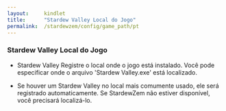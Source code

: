 ```yaml
---
layout:     kindlet
title:      "Stardew Valley Local do Jogo"
permalink:  /stardewzem/config/game_path/pt
---
```


### **Stardew Valley Local do Jogo**

* Stardew Valley Registre o local onde o jogo está instalado. Você pode especificar onde o arquivo 'Stardew Valley.exe' está localizado.

* Se houver um Stardew Valley no local mais comumente usado, ele será registrado automaticamente. Se StardewZem não estiver disponível, você precisará localizá-lo. 

<br/>
<br/>
